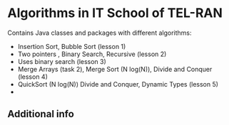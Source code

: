 # Algorithms in IT School of TEL-RAN

Contains Java classes and packages with different algorithms:
- Insertion Sort, Bubble Sort (lesson 1)
- Two pointers , Binary Search, Recursive (lesson 2)
- Uses binary search (lesson 3)
- Merge Arrays (task 2), Merge Sort (N log(N)), Divide and Conquer  (lesson 4)
- QuickSort (N log(N)) Divide and Conquer, Dynamic Types (lesson 5)
- 
## Additional info

